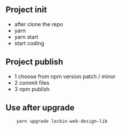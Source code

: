 ## Project init
- after clone the repo
- yarn 
- yarn start
- start coding
## Project publish
- 1 choose from npm version patch /  minor
- 2 commit files
- 3 npm publish
## Use after upgrade
```bash
    yarn upgrade lockin-web-design-lib
```